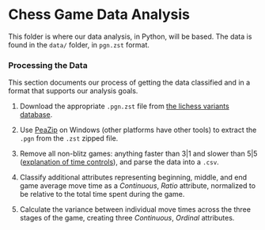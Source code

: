 # Chess Game Data Analysis

This folder is where our data analysis, in Python, will be based. The data is found in the `data/` folder, in `pgn.zst` format.

### Processing the Data

This section documents our process of getting the data classified and in a format that supports our analysis goals.

1. Download the appropriate `.pgn.zst` file from [the lichess variants database](https://database.lichess.org#variant_games).

2. Use [PeaZip](https://peazip.github.io/peazip-64bit.html) on Windows (other platforms have other tools) to extract the `.pgn` from the `.zst` zipped file.

3. Remove all non-blitz games: anything faster than 3|1 and slower than 5|5 ([explanation of time controls](https://support.chess.com/en/articles/8584509-how-do-time-controls-work-on-chess-com#:~:text=is%20Daily%20Chess%3F-,Understanding%20time%20controls,represented%20by%20two%20numbers)), and parse the data into a `.csv`.

4. Classify additional attributes representing beginning, middle, and end game average move time as a _Continuous_, _Ratio_ attribute, normalized to be relative to the total time spent during the game.

5. Calculate the variance between individual move times across the three stages of the game, creating three _Continuous_, _Ordinal_ attributes.
